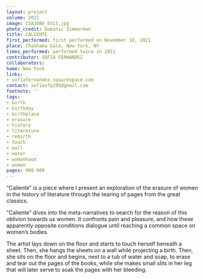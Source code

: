 ```yaml
---
layout: project
volume: 2021
image: C5A3086_Edit.jpg
photo_credit: Dominic Zimmerman
title: CALIENTE
first_performed: first performed on November 18, 2021
place: Chashama Gala, New York, NY
times_performed: performed twice in 2021
contributor: SOFIA FERNANDEZ
collaborators:
home: New York
links:
- sofiafernandez.squarespace.com
contact: sofiasfg195@gmail.com
footnote: ''
tags:
- birth
- birthday
- birthplace
- erasure
- history
- literature
- rebirth
- touch
- wall
- water
- womanhood
- women
pages: 908-909
---
```


“Caliente” is a piece where I present an exploration of the erasure of women in the history of literature through the tearing of pages from the great classics.

“Caliente” dives into the meta-narratives to search for the reason of this oblivion towards us women. It confronts pain and pleasure, and how these apparently opposite conditions dialogue until reaching a common space on women’s bodies.

The artist lays down on the floor and starts to touch herself beneath a sheet. Then, she hangs the sheets on a wall while projecting a birth. Then, she sits on the floor and begins, next to a tub of water and soap, to erase and tear out the pages of the books, while she makes small slits in her leg that will later serve to soak the pages with her bleeding.